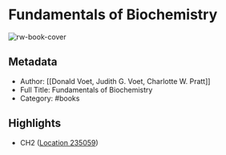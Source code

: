 # Fundamentals of Biochemistry

![rw-book-cover](https://m.media-amazon.com/images/I/91rFF-Kt9mL._SY160.jpg)

## Metadata
- Author: [[Donald Voet, Judith G. Voet, Charlotte W. Pratt]]
- Full Title: Fundamentals of Biochemistry
- Category: #books

## Highlights
- CH2 ([Location 235059](https://readwise.io/to_kindle?action=open&asin=B01DV7OEDC&location=235059))
